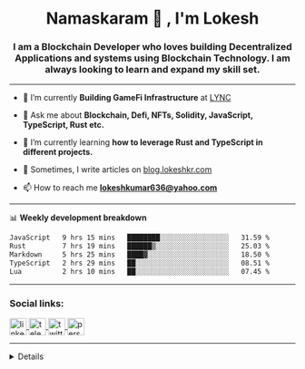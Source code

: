 <h1 align="center">Namaskaram 🙏 , I'm Lokesh</h1>
<h3 align="center">I am a Blockchain Developer who loves building Decentralized Applications and systems using Blockchain Technology. I am always looking to learn and expand my skill set.</h3>
<hr/>

- 🔭 I’m currently **Building GameFi Infrastructure** at [LYNC](https://www.lync.world/)

- 💬 Ask me about **Blockchain, Defi, NFTs, Solidity, JavaScript, TypeScript, Rust etc.**

- 🌱 I’m currently learning **how to leverage Rust and TypeScript in different projects.**

- 📝 Sometimes, I write articles on [blog.lokeshkr.com](https://blog.lokeshkr.com)

- 📫 How to reach me **lokeshkumar636@yahoo.com**

<hr/>

📊 **Weekly development breakdown**

<!--START_SECTION:waka-->

```txt
JavaScript   9 hrs 15 mins   ████████░░░░░░░░░░░░░░░░░   31.59 %
Rust         7 hrs 19 mins   ██████▒░░░░░░░░░░░░░░░░░░   25.03 %
Markdown     5 hrs 25 mins   ████▓░░░░░░░░░░░░░░░░░░░░   18.50 %
TypeScript   2 hrs 29 mins   ██░░░░░░░░░░░░░░░░░░░░░░░   08.51 %
Lua          2 hrs 10 mins   ██░░░░░░░░░░░░░░░░░░░░░░░   07.45 %
```

<!--END_SECTION:waka-->

<hr/>
<h3 align="left">Social links:</h3>
<a href="https://linkedin.com/in/lokesh-kumar-nalot-0baa691b9" target="_blank">
<img align="center" src="https://lokeshkr.com/assets/svg/linkedin.svg" alt="linkedin-link" height="30" width="30" />
</a>
<a href="https://t.me/lokesshk">
<img align="center" src="https://lokeshkr.com/assets/svg/telegram.svg" alt="telegram-link" height="30" width="30" />
</a>
<a href="https://twitter.com/lokeshtweets_">
<img align="center" src="https://lokeshkr.com/assets/svg/twitter.svg" alt="twitter-link" height="30" width="30" />
</a>
<a href="https://lokeshkr.com">
<img align="center" src="https://lokeshkr.com/assets/svg/web.svg" alt="personal-website-link" height="30" width="30" />
</a>
<!--
<a href="https://www.youtube.com/channel/UCVWq-83WQElIoIN6NGdCXLw">
<img align="center" src="https://lokeshkr.com/assets/svg/youtube.svg" alt="youtube-link" height="30" width="30"/>
</a>
-->
<hr/>
<details>
  <h3>GitHub Stats</h3>
<img style="object-fit: cover;" src="https://readme-stats-github-codetit4n.vercel.app/api?username=codetit4n&cc=0c1121&tc=fff" alt="github-stats">
</details>
